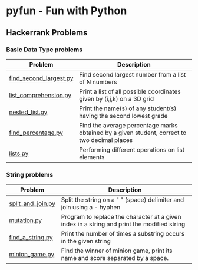 # pyfun - Fun with Python

## Hackerrank Problems

### Basic Data Type problems

| Problem  | Description |
| ------------- | ------------- |
| [find_second_largest.py](/hackerrank/basic_problems/find_second_largest.py)   | Find second largest number from a list of N numbers |
| [list_comprehension.py](/hackerrank/basic_problems/list_comprehension.py)   | Print a list of all possible coordinates given by (i,j,k) on a 3D grid  |
| [nested_list.py](/hackerrank/basic_problems/nested_list.py)   | Print the name(s) of any student(s) having the second lowest grade |
| [find_percentage.py](/hackerrank/basic_problems/find_percentage.py)   | Find the average percentage marks obtained by a given student, correct to two decimal places |
| [lists.py](/hackerrank/basic_problems/lists.py)   | Performing different operations on list elements |

### String problems

| Problem  | Description |
| ------------- | ------------- |
| [split_and_join.py](/hackerrank/strings/split_and_join.py)   | Split the string on a " " (space) delimiter and join using a - hyphen |
| [mutation.py](/hackerrank/strings/mutation.py)   | Program to replace the character at a given index in a string and print the modified string |
| [find_a_string.py](/hackerrank/strings/find_a_string.py)   | Print the number of times a substring occurs in the given string |
| [minion_game.py](/hackerrank/strings/minion_game.py)   | Find the winner of minion game, print its name and score separated by a space. |
